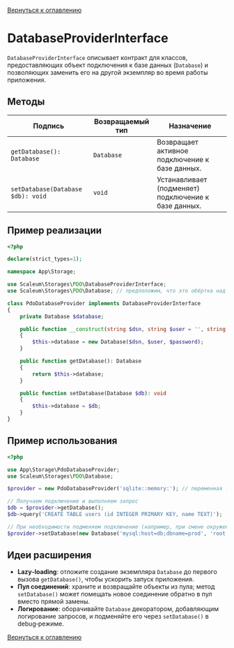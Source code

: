 [Вернуться к оглавлению](../../index.md)

# DatabaseProviderInterface

`DatabaseProviderInterface` описывает контракт для классов, предоставляющих объект подключения к базе данных (`Database`) и позволяющих заменить его на другой экземпляр во время работы приложения.

## Методы

| Подпись                           | Возвращаемый тип | Назначение                                           |
| --------------------------------- | ---------------- | ---------------------------------------------------- |
| `getDatabase(): Database`         | `Database`       | Возвращает активное подключение к базе данных.       |
| `setDatabase(Database $db): void` | `void`           | Устанавливает (подменяет) подключение к базе данных. |

## Пример реализации

```php
<?php

declare(strict_types=1);

namespace App\Storage;

use Scaleum\Storages\PDO\DatabaseProviderInterface;
use Scaleum\Storages\PDO\Database; // предположим, что это обёртка над PDO

class PdoDatabaseProvider implements DatabaseProviderInterface
{
    private Database $database;

    public function __construct(string $dsn, string $user = '', string $password = '')
    {
        $this->database = new Database($dsn, $user, $password);
    }

    public function getDatabase(): Database
    {
        return $this->database;
    }

    public function setDatabase(Database $db): void
    {
        $this->database = $db;
    }
}
```

## Пример использования

```php
<?php

use App\Storage\PdoDatabaseProvider;
use Scaleum\Storages\PDO\Database;

$provider = new PdoDatabaseProvider('sqlite::memory:'); // переменная lowerCamelCase

// Получаем подключение и выполняем запрос
$db = $provider->getDatabase();
$db->query('CREATE TABLE users (id INTEGER PRIMARY KEY, name TEXT)');

// При необходимости подменяем подключение (например, при смене окружения)
$provider->setDatabase(new Database('mysql:host=db;dbname=prod', 'root', 'secret'));
```

## Идеи расширения

* **Lazy‑loading**: отложите создание экземпляра `Database` до первого вызова `getDatabase()`, чтобы ускорить запуск приложения.
* **Пул соединений**: храните и возвращайте объекты из пула; метод `setDatabase()` может помещать новое соединение обратно в пул вместо прямой замены.
* **Логирование**: оборачивайте `Database` декоратором, добавляющим логирование запросов, и подменяйте его через `setDatabase()` в debug‑режиме.

[Вернуться к оглавлению](../../index.md)
